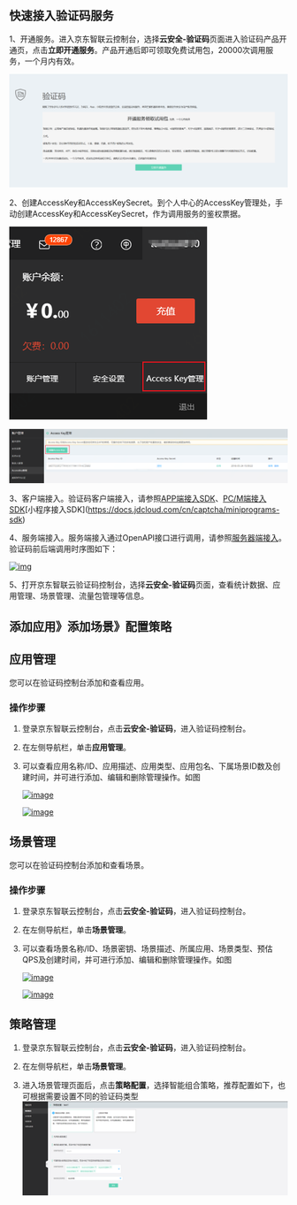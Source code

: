 ## **快速接入验证码服务**

1、开通服务。进入京东智联云控制台，选择**云安全-验证码**页面进入验证码产品开通页，点击**立即开通服务**。产品开通后即可领取免费试用包，20000次调用服务，一个月内有效。

  ![img](../../../../image/Captcha/free-traffic-package.png) 

2、创建AccessKey和AccessKeySecret。到个人中心的AccessKey管理处，手动创建AccessKey和AccessKeySecret，作为调用服务的鉴权票据。

![img](../../../../image/Captcha/AK-management.png)

![img](../../../../image/Captcha/creat-AK-SK.png)

3、客户端接入。验证码客户端接入，请参照[APP端接入SDK](https://docs.jdcloud.com/cn/captcha/androidsdk)、[PC/M端接入SDK](https://docs.jdcloud.com/cn/captcha/browser-sdk)\[小程序接入SDK](https://docs.jdcloud.com/cn/captcha/miniprograms-sdk)

4、服务端接入。服务端接入通过OpenAPI接口进行调用，请参照[服务器端接入](https://docs.jdcloud.com/cn/captcha/getSessionId)。验证码前后端调用时序图如下：

[![img](https://jdcloud-portal.oss.cn-north-1.jcloudcs.com/cn/image/Captcha/work.png)](https://jdcloud-portal.oss.cn-north-1.jcloudcs.com/cn/image/Captcha/work.png)

5、打开京东智联云验证码控制台，选择**云安全-验证码**页面，查看统计数据、应用管理、场景管理、流量包管理等信息。

## 添加应用》添加场景》配置策略

## 应用管理

您可以在验证码控制台添加和查看应用。

### 操作步骤

1. 登录京东智联云控制台，点击**云安全-验证码**，进入验证码控制台。

2. 在左侧导航栏，单击**应用管理**。

3. 可以查看应用名称/ID、应用描述、应用类型、应用包名、下属场景ID数及创建时间，并可进行添加、编辑和删除管理操作。如图

   [![image](https://jdcloud-portal.oss.cn-north-1.jcloudcs.com/cn/image/Captcha/packageManagement.png)](https://jdcloud-portal.oss.cn-north-1.jcloudcs.com/cn/image/Captcha/packageManagement.png)

   [![image](https://jdcloud-portal.oss.cn-north-1.jcloudcs.com/cn/image/Captcha/addpackage.png)](https://jdcloud-portal.oss.cn-north-1.jcloudcs.com/cn/image/Captcha/addpackage.png)

## 场景管理

您可以在验证码控制台添加和查看场景。

### 操作步骤

1. 登录京东智联云控制台，点击**云安全-验证码**，进入验证码控制台。

2. 在左侧导航栏，单击**场景管理**。

3. 可以查看场景名称/ID、场景密钥、场景描述、所属应用、场景类型、预估QPS及创建时间，并可进行添加、编辑和删除管理操作。如图

   [![image](https://jdcloud-portal.oss.cn-north-1.jcloudcs.com/cn/image/Captcha/sceneManagement.png)](https://jdcloud-portal.oss.cn-north-1.jcloudcs.com/cn/image/Captcha/sceneManagement.png)

   [![image](https://jdcloud-portal.oss.cn-north-1.jcloudcs.com/cn/image/Captcha/addscene.png)](https://jdcloud-portal.oss.cn-north-1.jcloudcs.com/cn/image/Captcha/addscene.png)

## 策略管理

1. 登录京东智联云控制台，点击**云安全-验证码**，进入验证码控制台。

2. 在左侧导航栏，单击**场景管理**。

3. 进入场景管理页面后，点击**策略配置**，选择智能组合策略，推荐配置如下，也可根据需要设置不同的验证码类型
   ![image](../../../../image/Captcha/policy.png)





